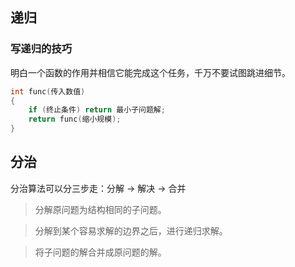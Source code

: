 ## 递归

### 写递归的技巧

明白一个函数的作用并相信它能完成这个任务，千万不要试图跳进细节。

``` c++
int func(传入数值) 
{
    if (终止条件) return 最小子问题解;
    return func(缩小规模);
}
```

## 分治

分治算法可以分三步走：分解 -> 解决 -> 合并

> 分解原问题为结构相同的子问题。

> 分解到某个容易求解的边界之后，进行递归求解。

> 将子问题的解合并成原问题的解。
